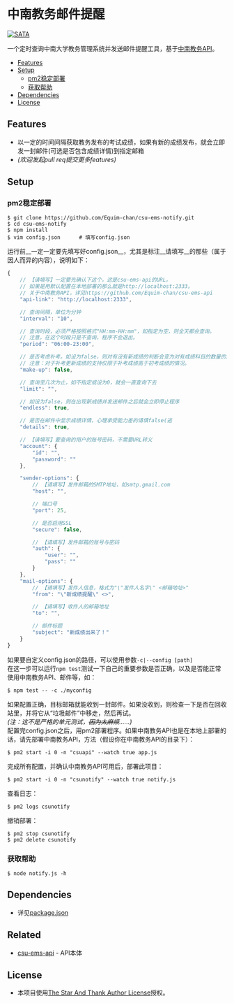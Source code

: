 # 中南教务邮件提醒 #
[![SATA](https://img.shields.io/badge/license-SATA-blue.svg)](https://github.com/Equim-chan/csu-ems-notify/blob/master/LICENSE)

一个定时查询中南大学教务管理系统并发送邮件提醒工具，基于[中南教务API](https://github.com/Equim-chan/csu-ems-api)。

- [Features](#features)
- [Setup](#setup)
    - [pm2稳定部署](#pm2稳定部署)
    - [获取帮助](#获取帮助)
- [Dependencies](#dependencies)
- [License](#license)

## Features ##

* 以一定的时间间隔获取教务发布的考试成绩，如果有新的成绩发布，就会立即发一封邮件(可选是否包含成绩详情)到指定邮箱
* _(欢迎发起pull req提交更多features)_

## Setup ##

### pm2稳定部署 ###
```shell
$ git clone https://github.com/Equim-chan/csu-ems-notify.git
$ cd csu-ems-notify
$ npm install
$ vim config.json      # 填写config.json
```
运行前__一定一定要先填写好config.json__，尤其是标注__请填写__的那些（属于因人而异的内容），说明如下：
```JavaScript
{
    // 【请填写】一定要先确认下这个，这是csu-ems-api的URL。
    // 如果是用默认配置在本地部署的那么就是http://localhost:2333。
    // 关于中南教务API，详见https://github.com/Equim-chan/csu-ems-api
    "api-link": "http://localhost:2333",

    // 查询间隔，单位为分钟
    "interval": "10",

    // 查询时段，必须严格按照格式"HH:mm-HH:mm"，如指定为空，则全天都会查询。
    // 注意，在这个时段只是不查询，程序不会退出。
    "period": "06:00-23:00",

    // 是否考虑补考。如设为false，则对有没有新成绩的判断会变为对有成绩科目的数量的简单比较。
    // 注意：对于补考更新成绩的支持仅限于补考成绩高于初考成绩的情况。
    "make-up": false,

    // 查询至几次为止，如不指定或设为0，就会一直查询下去
    "limit": "",

    // 如设为false，则在出现新成绩并发送邮件之后就会立即停止程序
    "endless": true,

    // 是否在邮件中显示成绩详情，心理承受能力差的请填false(逃
    "details": true,

    // 【请填写】要查询的用户的账号密码，不需要URL转义
    "account": {
        "id": "",
        "password": ""
    },

    "sender-options": {
        // 【请填写】发件邮箱的SMTP地址，如smtp.gmail.com
        "host": "",

        // 端口号
        "port": 25,

        // 是否启用SSL
        "secure": false,

        // 【请填写】发件邮箱的账号与密码
        "auth": {
            "user": "",
            "pass": ""
        }
    },
    "mail-options": {
        // 【请填写】发件人信息，格式为"\"发件人名字\" <邮箱地址>"
        "from": "\"新成绩提醒\" <>",

        // 【请填写】收件人的邮箱地址
        "to": "",

        // 邮件标题
        "subject": "新成绩出来了！"
    }
}
```
如果要自定义config.json的路径，可以使用参数`-c|--config [path]`  
在这一步可以运行`npm test`测试一下自己的重要参数是否正确，以及是否能正常使用中南教务API、邮件等，如：  
```shell
$ npm test -- -c ./myconfig
```
如果配置正确，目标邮箱就能收到一封邮件。如果没收到，则检查一下是否在回收站里，并将它从“垃圾邮件”中移走，然后再试。  
_(注：这不是严格的单元测试，~~因为太麻烦~~……)_  
配置完config.json之后，用pm2部署程序。如果中南教务API也是在本地上部署的话，请先部署中南教务API，方法（假设你在中南教务API的目录下）：
```shell
$ pm2 start -i 0 -n "csuapi" --watch true app.js
```
完成所有配置，并确认中南教务API可用后，部署此项目：
```shell
$ pm2 start -i 0 -n "csunotify" --watch true notify.js
```
查看日志：
```shell
$ pm2 logs csunotify
```
撤销部署：
```shell
$ pm2 stop csunotify
$ pm2 delete csunotify
```

### 获取帮助 ###
```shell
$ node notify.js -h
```

## Dependencies ##
* 详见[package.json](https://github.com/Equim-chan/csu-ems-notify/blob/master/package.json#L16)

## Related ##
* [csu-ems-api](https://github.com/Equim-chan/csu-ems-api) - API本体

## License ##
* 本项目使用[The Star And Thank Author License](https://github.com/Equim-chan/csu-ems-notify/blob/master/LICENSE)授权。